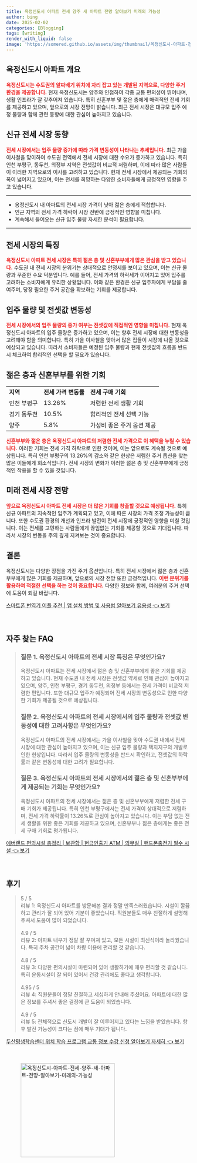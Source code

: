 ```yaml
---
title: 옥정신도시 아파트 전세 양주 새 아파트 전망 알아보기 미래의 가능성
author: bing
date: 2025-02-02
categories: [Blogging]
tags: [writing]
render_with_liquid: false
image: 'https://somered.github.io/assets/img/thumbnail/옥정신도시-아파트-전세-양주-새-아파트-전망-알아보기-미래의-가능성.webp'
---
```



<h2 id='옥정신도시_아파트_개요'>옥정신도시 아파트 개요</h2>

<p><b><span style="color: #ee2323;">옥정신도시는 수도권의 알짜배기 위치에 자리 잡고 있는 개발된 지역으로, 다양한 주거 환경을 제공합니다.</span></b> 현재 옥정신도시는 양주와 인접하여 각종 교통 편의성이 뛰어나며, 생활 인프라가 잘 갖추어져 있습니다. 특히 신혼부부 및 젊은 층에게 매력적인 전세 기회를 제공하고 있으며, 앞으로의 시장 전망이 밝습니다. 최근 전세 시장은 대규모 입주 예정 물량과 함께 관련 동향에 대한 관심이 높아지고 있습니다.</p>

<h2 id='신규_전세_시장_동향'>신규 전세 시장 동향</h2>

<p><b><span style="color: #ee2323;">전세 시장에서는 입주 물량 증가에 따라 가격 변동성이 나타나는 추세입니다.</span></b> 최근 가을 이사철을 맞이하여 수도권 전역에서 전세 시장에 대한 수요가 증가하고 있습니다. 특히 인천 부평구, 동두천, 의정부 지역은 전셋값이 비교적 저렴하며, 이에 따라 많은 사람들이 이러한 지역으로의 이사를 고려하고 있습니다. 현재 전세 시장에서 제공되는 기회의 폭이 넓어지고 있으며, 이는 전세를 희망하는 다양한 소비자들에게 긍정적인 영향을 주고 있습니다.</p>

<hr />

<ul>
    <li>옹정신도시 내 아파트의 전세 시장 가격이 낮아 젊은 층에게 적합합니다.</li>
    <li>인근 지역의 전세 가격 하락이 시장 전반에 긍정적인 영향을 미칩니다.</li>
    <li>계속해서 들어오는 신규 입주 물량 자세한 분석이 필요합니다.</li>
</ul>

<hr />

<h2 id='전세_시장_특징'>전세 시장의 특징</h2>

<p><b><span style="color: #ee2323;">옥정신도시 아파트 전세 시장은 특히 젊은 층 및 신혼부부에게 많은 관심을 받고 있습니다.</span></b> 수도권 내 전세 시장의 분위기는 상대적으로 안정세를 보이고 있으며, 이는 신규 물량과 꾸준한 수요 덕분입니다. 예를 들어, 전세 가격의 하락세가 이어지고 있어 입주를 고려하는 소비자에게 유리한 상황입니다. 이와 같은 환경은 신규 입주자에게 부담을 줄여주며, 당장 필요한 주거 공간을 확보하는 기회를 제공합니다.</p>

<h2 id='입주_물량_및_전셋값_변동성'>입주 물량 및 전셋값 변동성</h2>

<p><b><span style="color: #ee2323;">전세 시장에서의 입주 물량의 증가 여부는 전셋값에 직접적인 영향을 미칩니다.</span></b> 현재 옥정신도시 아파트의 입주 물량은 증가하고 있으며, 이는 향후 전세 시장에 대한 변동성을 고려해야 함을 의미합니다. 특히 가을 이사철을 맞아서 많은 집들이 시장에 나올 것으로 예상되고 있습니다. 따라서 소비자들은 예정된 입주 물량과 현재 전셋값의 흐름을 반드시 체크하여 합리적인 선택을 할 필요가 있습니다.</p>

<h2 id='젊은_층과_신혼부부를_위한_기회'>젊은 층과 신혼부부를 위한 기회</h2>

<table>
    <tr>
        <td><b>지역</b></td>
        <td><b>전세 가격 변동률</b></td>
        <td><b>전세 구매 기회</b></td>
    </tr>
    <tr>
        <td>인천 부평구</td>
        <td>13.26%</td>
        <td>저렴한 전세 생활 기회</td>
    </tr>
    <tr>
        <td>경기 동두천</td>
        <td>10.5%</td>
        <td>합리적인 전세 선택 가능</td>
    </tr>
    <tr>
        <td>양주</td>
        <td>5.8%</td>
        <td>가성비 좋은 주거 옵션 제공</td>
    </tr>
</table>

<p><b><span style="color: #ee2323;">신혼부부와 젊은 층은 옥정신도시 아파트의 저렴한 전세 가격으로 이 혜택을 누릴 수 있습니다.</span></b> 이러한 기회는 전세 가격 하락으로 인한 것이며, 이는 앞으로도 계속될 것으로 예상됩니다. 특히 인천 부평구의 13.26%의 감소와 같은 현상은 저렴한 주거 옵션을 찾는 많은 이들에게 희소식입니다. 전세 시장의 변화가 이러한 젊은 층 및 신혼부부에게 긍정적인 작용을 할 수 있을 것입니다.</p>

<h2 id='미래_전세_시장_전망'>미래 전세 시장 전망</h2>

<p><b><span style="color: #ee2323;">앞으로 옥정신도시 아파트 전세 시장은 더 많은 기회를 창출할 것으로 예상됩니다.</span></b> 특히 신규 아파트의 지속적인 입주가 계획되고 있고, 이에 따른 시장의 가격 조정 가능성이 큽니다. 또한 수도권 환경의 개선과 인프라 발전이 전세 시장에 긍정적인 영향을 미칠 것입니다. 이는 전세를 고민하는 사람들에게 끊임없는 기회를 제공할 것으로 기대됩니다. 따라서 시장의 변동을 주의 깊게 지켜보는 것이 중요합니다.</p>

<h2 id='결론'>결론</h2>

<p>옥정신도시는 다양한 장점을 가진 주거 옵션입니다. 특히 전세 시장에서 젊은 층과 신혼부부에게 많은 기회를 제공하며, 앞으로의 시장 전망 또한 긍정적입니다. <b><span style="color: #ee2323;">이런 분위기를 활용하여 적절한 선택을 하는 것이 중요합니다.</span></b> 다양한 정보와 함께, 여러분의 주거 선택에 도움이 되길 바랍니다.</p>


<p><a class="click-button" title="스마트폰 번역기 어플 추천 | 앱 설치 방법 및 사용법 알아보기 유용성" href="https://somered.github.io/posts/%EC%8A%A4%EB%A7%88%ED%8A%B8%ED%8F%B0-%EB%B2%88%EC%97%AD%EA%B8%B0-%EC%96%B4%ED%94%8C-%EC%B6%94%EC%B2%9C-%EC%95%B1-%EC%84%A4%EC%B9%98-%EB%B0%A9%EB%B2%95-%EB%B0%8F-%EC%82%AC%EC%9A%A9%EB%B2%95-%EC%95%8C%EC%95%84%EB%B3%B4%EA%B8%B0-%EC%9C%A0%EC%9A%A9%EC%84%B1/" rel="dofollow">스마트폰 번역기 어플 추천 | 앱 설치 방법 및 사용법 알아보기 유용성 👈 보기</a></p><br>
<h2 id='자주_찾는_FAQ'>자주 찾는 FAQ</h2>
<div itemscope="" itemtype="https://schema.org/FAQPage"> 
<blockquote> 
<div itemscope="" itemprop="mainEntity" itemtype="https://schema.org/Question"> 
<h3 itemprop="name">질문 1. 옥정신도시 아파트의 전세 시장 특징은 무엇인가요?</h3> 
<div itemscope="" itemprop="acceptedAnswer" itemtype="https://schema.org/Answer"> 
<span itemprop="text"> 
<p>옥정신도시 아파트는 전세 시장에서 젊은 층 및 신혼부부에게 좋은 기회를 제공하고 있습니다. 현재 수도권 내 전세 시장은 전셋값 약세로 인해 관심이 높아지고 있으며, 양주, 인천 부평구, 경기 동두천, 의정부 등에서는 전세 가격이 비교적 저렴한 편입니다. 또한 대규모 입주가 예정되어 전세 시장의 변동성으로 인한 다양한 기회가 제공될 것으로 예상됩니다.</p> 
</span> 
</div> 
</div> 

<div itemscope="" itemprop="mainEntity" itemtype="https://schema.org/Question"> 
<h3 itemprop="name">질문 2. 옥정신도시 아파트의 전세 시장에서의 입주 물량과 전셋값 변동성에 대한 고려사항은 무엇인가요?</h3> 
<div itemscope="" itemprop="acceptedAnswer" itemtype="https://schema.org/Answer"> 
<span itemprop="text"> 
<p>옥정신도시 아파트의 전세 시장에서는 가을 이사철을 맞아 수도권 내에서 전세 시장에 대한 관심이 높아지고 있으며, 이는 신규 입주 물량과 택지지구의 개발로 인한 현상입니다. 따라서 입주 물량의 변동성을 반드시 확인하고, 전셋값의 하락률과 같은 변동성에 대한 고려가 필요합니다.</p> 
</span> 
</div> 
</div> 

<div itemscope="" itemprop="mainEntity" itemtype="https://schema.org/Question"> 
<h3 itemprop="name">질문 3. 옥정신도시 아파트의 전세 시장에서의 젊은 층 및 신혼부부에게 제공되는 기회는 무엇인가요?</h3> 
<div itemscope="" itemprop="acceptedAnswer" itemtype="https://schema.org/Answer"> 
<span itemprop="text"> 
<p>옥정신도시 아파트의 전세 시장에서는 젊은 층 및 신혼부부에게 저렴한 전세 구매 기회가 제공됩니다. 특히 인천 부평구에서는 전세 가격이 상대적으로 저렴하며, 전세 가격 하락률이 13.26%로 관심이 높아지고 있습니다. 이는 부담 없는 전세 생활을 위한 좋은 기회를 제공하고 있으며, 신혼부부나 젊은 층에게는 좋은 전세 구매 기회로 평가됩니다.</p> 
</span> 
</div> 
</div> 

</blockquote> 
</div>
<p><a class="click-button" title="에버랜드 편의시설 총정리 | 보관함 | 현금인출기 ATM | 의무실 | 핸드폰충전기 필수 시설" href="https://somered.github.io/posts/%EC%97%90%EB%B2%84%EB%9E%9C%EB%93%9C-%ED%8E%B8%EC%9D%98%EC%8B%9C%EC%84%A4-%EC%B4%9D%EC%A0%95%EB%A6%AC-%EB%B3%B4%EA%B4%80%ED%95%A8-%ED%98%84%EA%B8%88%EC%9D%B8%EC%B6%9C%EA%B8%B0-ATM-%EC%9D%98%EB%AC%B4%EC%8B%A4-%ED%95%B8%EB%93%9C%ED%8F%B0%EC%B6%A9%EC%A0%84%EA%B8%B0-%ED%95%84%EC%88%98-%EC%8B%9C%EC%84%A4/" rel="dofollow">에버랜드 편의시설 총정리 | 보관함 | 현금인출기 ATM | 의무실 | 핸드폰충전기 필수 시설 👈 보기</a></p><br>
<h2 id='후기'>후기</h2>
<div itemscope itemtype="https://schema.org/Product">
  <blockquote>
  <div itemprop="review" itemscope itemtype="https://schema.org/Review">
      <div itemprop="reviewRating" itemscope itemtype="https://schema.org/Rating"> <span itemprop="ratingValue">5</span> / <span itemprop="bestRating">5</span> </div>
      <span itemprop="reviewBody">리뷰 1: 옥정신도시 아파트를 방문해본 결과 정말 만족스러웠습니다. 시설이 깔끔하고 관리가 잘 되어 있어 기분이 좋았습니다. 직원분들도 매우 친절하게 설명해주셔서 도움이 많이 되었습니다.</span>
  </div>
  <br>
  <div itemprop="review" itemscope itemtype="https://schema.org/Review">
      <div itemprop="reviewRating" itemscope itemtype="https://schema.org/Rating"> <span itemprop="ratingValue">4.9</span> / <span itemprop="bestRating">5</span> </div>
      <span itemprop="reviewBody">리뷰 2: 아파트 내부가 정말 잘 꾸며져 있고, 모든 시설이 최신식이라 놀라웠습니다. 특히 주차 공간이 넓어 차량 이용에 편리할 것 같습니다.</span>
  </div>
  <br>
  <div itemprop="review" itemscope itemtype="https://schema.org/Review">
      <div itemprop="reviewRating" itemscope itemtype="https://schema.org/Rating"> <span itemprop="ratingValue">4.8</span> / <span itemprop="bestRating">5</span> </div>
      <span itemprop="reviewBody">리뷰 3: 다양한 편의시설이 마련되어 있어 생활하기에 매우 편리할 것 같습니다. 특히 운동시설이 잘 되어 있어서 건강 관리에도 좋다고 생각합니다.</span>
  </div>
  <br>
  <div itemprop="review" itemscope itemtype="https://schema.org/Review">
      <div itemprop="reviewRating" itemscope itemtype="https://schema.org/Rating"> <span itemprop="ratingValue">4.95</span> / <span itemprop="bestRating">5</span> </div>
      <span itemprop="reviewBody">리뷰 4: 직원분들이 정말 친절하고 세심하게 안내해 주셨어요. 아파트에 대한 많은 정보를 주셔서 좋은 결정에 큰 도움이 되었습니다.</span>
  </div>
  <br>
  <div itemprop="review" itemscope itemtype="https://schema.org/Review">
      <div itemprop="reviewRating" itemscope itemtype="https://schema.org/Rating"> <span itemprop="ratingValue">4.9</span> / <span itemprop="bestRating">5</span> </div>
      <span itemprop="reviewBody">리뷰 5: 전체적으로 신도시 개발이 잘 이루어지고 있다는 느낌을 받았습니다. 향후 발전 가능성이 크다는 점에 매우 기대가 됩니다.</span>
  </div>
  </blockquote>
</div>
<p><a class="click-button" title="두산평생학습센터 위치 학습 프로그램 교통 정보 수강 신청 알아보기 자세히" href="https://somered.github.io/posts/%EB%91%90%EC%82%B0%ED%8F%89%EC%83%9D%ED%95%99%EC%8A%B5%EC%84%BC%ED%84%B0-%EC%9C%84%EC%B9%98-%ED%95%99%EC%8A%B5-%ED%94%84%EB%A1%9C%EA%B7%B8%EB%9E%A8-%EA%B5%90%ED%86%B5-%EC%A0%95%EB%B3%B4-%EC%88%98%EA%B0%95-%EC%8B%A0%EC%B2%AD-%EC%95%8C%EC%95%84%EB%B3%B4%EA%B8%B0-%EC%9E%90%EC%84%B8%ED%9E%88/" rel="dofollow">두산평생학습센터 위치 학습 프로그램 교통 정보 수강 신청 알아보기 자세히 👈 보기</a></p><br>
<figure class="image"><img src="https://somered.github.io/assets/img/thumbnail/옥정신도시-아파트-전세-양주-새-아파트-전망-알아보기-미래의-가능성.webp" alt="옥정신도시-아파트-전세-양주-새-아파트-전망-알아보기-미래의-가능성" width="256" height="256"></figure>